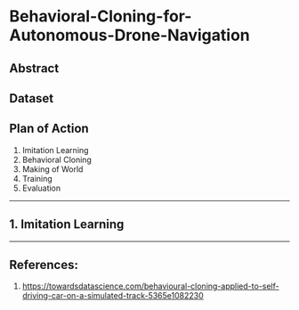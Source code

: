 # Behavioral-Cloning-for-Autonomous-Drone-Navigation

## Abstract

## Dataset



## Plan of Action
1. Imitation Learning
2. Behavioral Cloning
3. Making of World
4. Training
5. Evaluation


----------------------
## 1. Imitation Learning

----------------------

## References:
1. https://towardsdatascience.com/behavioural-cloning-applied-to-self-driving-car-on-a-simulated-track-5365e1082230
